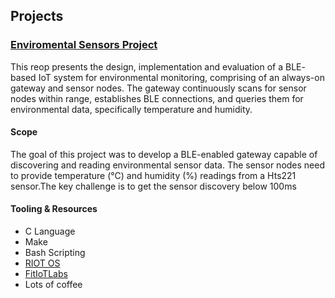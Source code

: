 ## Projects

### [Enviromental Sensors Project](https://github.com/O-LavenderAshburn/CreativeWork/tree/main/EnviroSensors)  
This reop presents the design, implementation and evaluation of a BLE-
based IoT system for environmental monitoring, comprising of an always-on
gateway and sensor nodes. The gateway continuously scans for sensor nodes
within range, establishes BLE connections, and queries them for environmental
data, specifically temperature and humidity.

#### Scope

The goal of this project was to develop a BLE-enabled gateway capable of discovering and
reading environmental sensor data. The sensor nodes need to provide temperature (°C) and
humidity (%) readings from a Hts221 sensor.The key challenge is to get the sensor discovery
below 100ms

#### Tooling & Resources
- C Language
- Make
- Bash Scripting
- [RIOT OS](https://github.com/RIOT-OS/RIOT)
- [FitIoTLabs](https://www.iot-lab.info/) 
- Lots of coffee 
